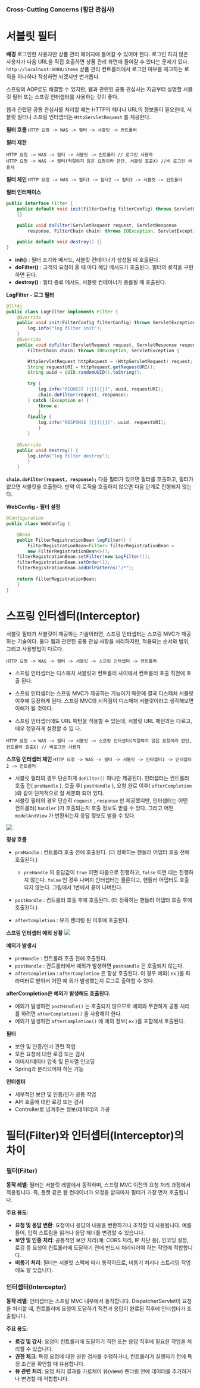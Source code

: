 ### Cross-Cutting Concerns (횡단 관심사)

# 서블릿 필터
**배경**
로그인한 사용자만 상품 관리 페이지에 들어갈 수 있어야 한다. 로그인 하지 않은 사용자가 다음 URL을 직접 호출하면 상품 관리 화면에 들어갈 수 있다는 문제가 있다.
`http://localhost:8080/items`
상품 관리 컨트롤러에서 로그인 여부를 체크하는 로직을 하나하나 작성하면 되겠지만 번거롭다.

스프링의 AOP로도 해결할 수 있지만, 웹과 관련된 공통 관심사는 지금부터 설명할 서블릿 필터 또는 스프링 인터셉터를 사용하는 것이 좋다.

웹과 관련된 공통 관심사를 처리할 때는 HTTP의 헤더나 URL의 정보들이 필요한데, 서블릿 필터나 스프링 인터셉터는 `HttpServletRequest` 를 제공한다.

**필터 흐름**
`HTTP 요청 -> WAS -> 필터 -> 서블릿 -> 컨트롤러`

**필터 제한**
```
HTTP 요청 -> WAS -> 필터 -> 서블릿 -> 컨트롤러 // 로그인 사용자
HTTP 요청 -> WAS -> 필터(적절하지 않은 요청이라 판단, 서블릿 호출X) //비 로그인 사용자
```
**필터 체인**
`HTTP 요청 -> WAS -> 필터1 -> 필터2 -> 필터3 -> 서블릿 -> 컨트롤러`

**필터 인터페이스**
```java
public interface Filter {
	public default void init(FilterConfig filterConfig) throws ServletException
    {}
	
    public void doFilter(ServletRequest request, ServletResponse 
    	response, FilterChain chain) throws IOException, ServletException;

	public default void destroy() {}
}
```
- **init()** : 필터 초기화 메서드, 서블릿 컨테이너가 생성될 때 호출된다.
- **doFilter()** : 고객의 요청이 올 때 마다 해당 메서드가 호출된다. 필터의 로직을 구현하면 된다.
- **destroy()** : 필터 종료 메서드, 서블릿 컨테이너가 종룔될 때 호출된다.

**LogFilter - 로그 필터**
```java
@Slf4j
public class LogFilter implements Filter {
	@Override
	public void init(FilterConfig filterConfig) throws ServletException {
    	log.info("log filter init");
	}
	@Override
	public void doFilter(ServletRequest request, ServletResponse response, 
    	FilterChain chain) throws IOException, ServletException {

		HttpServletRequest httpRequest = (HttpServletRequest) request;
		String requestURI = httpRequest.getRequestURI();
		String uuid = UUID.randomUUID().toString();
	
    	try {
    		log.info("REQUEST [{}][{}]", uuid, requestURI);
        	chain.doFilter(request, response);
     	} catch (Exception e) {
     		throw e;
        	} 
     	finally {
     		log.info("RESPONSE [{}][{}]", uuid, requestURI);
        	}
		}
	
    @Override
    public void destroy() {
    	log.info("log filter destroy");
        }
    }
```
**`chain.doFilter(request, response);`**  다음 필터가 있으면 필터를 호출하고, 필터가 없으면 서블릿을 호출한다. 만약 이 로직을 호출하지 않으면 다음 단계로 진행되지 않는다.

**WebConfig - 필터 설정**
```java
@Configuration
public class WebConfig {

	@Bean
	public FilterRegistrationBean logFilter() {
		FilterRegistrationBean<Filter> filterRegistrationBean = 
        new FilterRegistrationBean<>();
	filterRegistrationBean.setFilter(new LogFilter());
	filterRegistrationBean.setOrder(1);
	filterRegistrationBean.addUrlPatterns("/*");
	
    return filterRegistrationBean;
	}
}
```

# 스프링 인터셉터(Interceptor)
서블릿 필터가 서블릿이 제공하는 기술이라면, 스프링 인터셉터는 스프링 MVC가 제공하는 기술이다. 둘다 웹과 관련된 공통 관심 사항을 처리하지만, 적용되는 순서와 범위, 그리고 사용방법이 다르다.

`HTTP 요청 -> WAS -> 필터 -> 서블릿 -> 스프링 인터셉터 -> 컨트롤러`
- 스프링 인터셉터는 디스패처 서블릿과 컨트롤러 사이에서 컨트롤러 호출 직전에 호출 된다.
- 스프링 인터셉터는 스프링 MVC가 제공하는 기능이기 때문에 결국 디스패처 서블릿 이후에 등장하게 된다. 스프링 MVC의 시작점이 디스패처 서블릿이라고 생각해보면 이해가 될 것이다.

- 스프링 인터셉터에도 URL 패턴을 적용할 수 있는데, 서블릿 URL 패턴과는 다르고, 매우 정밀하게 설정할 수 있
  다.

```HTTP 요청 -> WAS -> 필터 -> 서블릿 -> 스프링 인터셉터 -> 컨트롤러 // 로그인 사용자
HTTP 요청 -> WAS -> 필터 -> 서블릿 -> 스프링 인터셉터(적절하지 않은 요청이라 판단, 컨트롤러 호출X) // 비로그인 사용자
```

**스프링 인터셉터 체인**
`HTTP 요청 -> WAS -> 필터 -> 서블릿 -> 인터셉터1 -> 인터셉터2 -> 컨트롤러`

- 서블릿 필터의 경우 단순하게 `doFilter()` 하나만 제공된다. 인터셉터는 컨트롤러 호출 전( `preHandle` ), 호출 후( `postHandle` ), 요청 완료 이후( `afterCompletion` )와 같이 단계적으로 잘 세분화 되어 있다.
- 서블릿 필터의 경우 단순히 `request` , `response` 만 제공했지만, 인터셉터는 어떤 컨트롤러( `handler` )가 호출되는지 호출 정보도 받을 수 있다. 그리고 어떤 `modelAndView` 가 반환되는지 응답 정보도 받을 수 있다.

![](https://velog.velcdn.com/images/wxxhyeong/post/26eea2bb-9a30-4d20-898f-314c2aaa5ecb/image.png)

**정상 흐름**
- `preHandle` : 컨트롤러 호출 전에 호출된다. (더 정확히는 핸들러 어댑터 호출 전에 호출된다.)

    - `preHandle` 의 응답값이 `true` 이면 다음으로 진행하고, `false` 이면 더는 진행하지 않는다. `false` 인 경우 나머지 인터셉터는 물론이고, 핸들러 어댑터도 호출되지 않는다. 그림에서 1번에서 끝이 나버린다.
- `postHandle` : 컨트롤러 호출 후에 호출된다. (더 정확히는 핸들러 어댑터 호출 후에 호출된다.)
- `afterCompletion` : 뷰가 렌더링 된 이후에 호출된다.

**스프링 인터셉터 예외 상황**
![](https://velog.velcdn.com/images/wxxhyeong/post/f4368980-a50f-4b1e-822e-cf3131d3fea7/image.png)

**예외가 발생시**
- `preHandle` : 컨트롤러 호출 전에 호출된다.
- `postHandle` : 컨트롤러에서 예외가 발생하면 `postHandle` 은 호출되지 않는다.
- `afterCompletion` : `afterCompletion` 은 항상 호출된다. 이 경우 예외( `ex` )를 파라미터로 받아서 어떤 예
  외가 발생했는지 로그로 출력할 수 있다.

**afterCompletion은 예외가 발생해도 호출된다.**
- 예외가 발생하면 `postHandle()` 는 호출되지 않으므로 예외와 무관하게 공통 처리를 하려면 `afterCompletion()` 을 사용해야 한다.
- 예외가 발생하면 `afterCompletion()` 에 예외 정보( `ex` )를 포함해서 호출된다.

**필터**
- 보안 및 인증/인가 관련 작업
- 모든 요청에 대한 로깅 또는 검사
- 이미지/데이터 압축 및 문자열 인코딩
- Spring과 분리되어야 하는 기능

**인터셉터**
- 세부적인 보안 및 인증/인가 공통 작업
- API 호출에 대한 로깅 또는 검사
- Controller로 넘겨주는 정보(데이터)의 가공

# 필터(Filter)와 인터셉터(Interceptor)의 차이

### 필터(Filter)

**동작 레벨**: 필터는 서블릿 레벨에서 동작하며, 스프링 MVC 이전의 요청 처리 과정에서 적용됩니다. 즉, 톰캣 같은 웹 컨테이너가 요청을 받자마자 필터가 가장 먼저 호출됩니다.

**주요 용도**:
- **요청 및 응답 변환**: 요청이나 응답의 내용을 변환하거나 조작할 때 사용됩니다. 예를 들어, 입력 스트림을 읽거나 응답 헤더를 변경할 수 있습니다.
- **보안 및 인증 처리**: 공통적인 보안 처리(예: CORS 처리, IP 차단 등), 인코딩 설정, 로깅 등 요청이 컨트롤러에 도달하기 전에 반드시 처리되어야 하는 작업에 적합합니다.
- **비동기 처리**: 필터는 서블릿 스펙에 따라 동작하므로, 비동기 처리나 스트리밍 작업에도 잘 맞습니다.

### 인터셉터(Interceptor)

**동작 레벨**: 인터셉터는 스프링 MVC 내부에서 동작합니다. DispatcherServlet이 요청을 처리할 때, 컨트롤러에 요청이 도달하기 직전과 응답이 완료된 직후에 인터셉터가 호출됩니다.

**주요 용도**:
- **로깅 및 감사**: 요청이 컨트롤러에 도달하기 직전 또는 응답 직후에 필요한 작업을 처리할 수 있습니다.
- **권한 체크**: 특정 요청에 대한 권한 검사를 수행하거나, 컨트롤러가 실행되기 전에 특정 조건을 확인할 때 유용합니다.
- **뷰 관련 처리**: 요청 처리 결과를 가로채어 뷰(view) 렌더링 전에 데이터를 추가하거나 변경할 때 적합합니다.